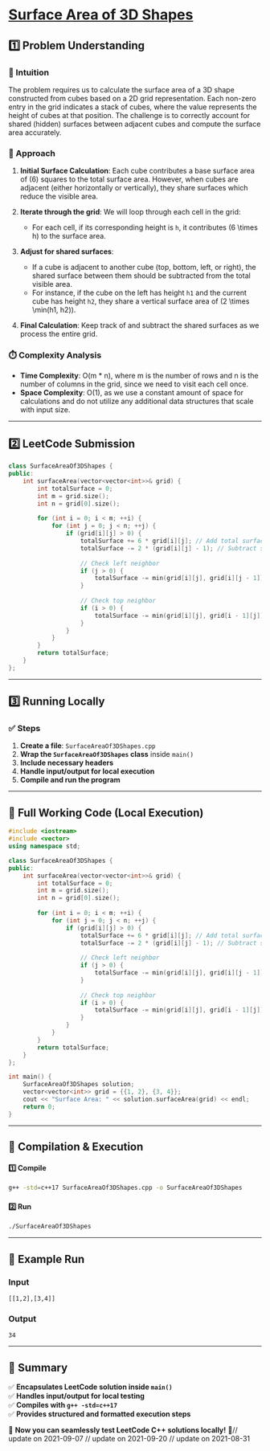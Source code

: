 # **[Surface Area of 3D Shapes](https://leetcode.com/problems/surface-area-of-3d-shapes/description/)**  

## **1️⃣ Problem Understanding**  
### **📌 Intuition**  
The problem requires us to calculate the surface area of a 3D shape constructed from cubes based on a 2D grid representation. Each non-zero entry in the grid indicates a stack of cubes, where the value represents the height of cubes at that position. The challenge is to correctly account for shared (hidden) surfaces between adjacent cubes and compute the surface area accurately.

### **🚀 Approach**  
1. **Initial Surface Calculation**: Each cube contributes a base surface area of \(6\) squares to the total surface area. However, when cubes are adjacent (either horizontally or vertically), they share surfaces which reduce the visible area.
  
2. **Iterate through the grid**: We will loop through each cell in the grid:
   - For each cell, if its corresponding height is `h`, it contributes \(6 \times h\) to the surface area.
  
3. **Adjust for shared surfaces**:
   - If a cube is adjacent to another cube (top, bottom, left, or right), the shared surface between them should be subtracted from the total visible area.
   - For instance, if the cube on the left has height `h1` and the current cube has height `h2`, they share a vertical surface area of \(2 \times \min(h1, h2)\).
  
4. **Final Calculation**: Keep track of and subtract the shared surfaces as we process the entire grid.

### **⏱️ Complexity Analysis**  
- **Time Complexity**: O(m * n), where m is the number of rows and n is the number of columns in the grid, since we need to visit each cell once.
- **Space Complexity**: O(1), as we use a constant amount of space for calculations and do not utilize any additional data structures that scale with input size.

---

## **2️⃣ LeetCode Submission**  
```cpp
class SurfaceAreaOf3DShapes {
public:
    int surfaceArea(vector<vector<int>>& grid) {
        int totalSurface = 0;
        int m = grid.size();
        int n = grid[0].size();
        
        for (int i = 0; i < m; ++i) {
            for (int j = 0; j < n; ++j) {
                if (grid[i][j] > 0) {
                    totalSurface += 6 * grid[i][j]; // Add total surface area for cubes
                    totalSurface -= 2 * (grid[i][j] - 1); // Subtract shared surfaces.
                    
                    // Check left neighbor
                    if (j > 0) {
                        totalSurface -= min(grid[i][j], grid[i][j - 1]) * 2;
                    }
                    
                    // Check top neighbor
                    if (i > 0) {
                        totalSurface -= min(grid[i][j], grid[i - 1][j]) * 2;
                    }
                }
            }
        }
        return totalSurface;
    }
};  
```

---

## **3️⃣ Running Locally**  
### **✅ Steps**  
1. **Create a file**: `SurfaceAreaOf3DShapes.cpp`  
2. **Wrap the `SurfaceAreaOf3DShapes` class** inside `main()`  
3. **Include necessary headers**  
4. **Handle input/output for local execution**  
5. **Compile and run the program**  

---  

## **📝 Full Working Code (Local Execution)**  
```cpp
#include <iostream>
#include <vector>
using namespace std;

class SurfaceAreaOf3DShapes {
public:
    int surfaceArea(vector<vector<int>>& grid) {
        int totalSurface = 0;
        int m = grid.size();
        int n = grid[0].size();
        
        for (int i = 0; i < m; ++i) {
            for (int j = 0; j < n; ++j) {
                if (grid[i][j] > 0) {
                    totalSurface += 6 * grid[i][j]; // Add total surface area for cubes
                    totalSurface -= 2 * (grid[i][j] - 1); // Subtract shared surfaces.
                    
                    // Check left neighbor
                    if (j > 0) {
                        totalSurface -= min(grid[i][j], grid[i][j - 1]) * 2;
                    }
                    
                    // Check top neighbor
                    if (i > 0) {
                        totalSurface -= min(grid[i][j], grid[i - 1][j]) * 2;
                    }
                }
            }
        }
        return totalSurface;
    }
};

int main() {
    SurfaceAreaOf3DShapes solution;
    vector<vector<int>> grid = {{1, 2}, {3, 4}};
    cout << "Surface Area: " << solution.surfaceArea(grid) << endl;
    return 0;
}
```  

---  

## **🔧 Compilation & Execution**  
#### **1️⃣ Compile**  
```bash
g++ -std=c++17 SurfaceAreaOf3DShapes.cpp -o SurfaceAreaOf3DShapes
```  

#### **2️⃣ Run**  
```bash
./SurfaceAreaOf3DShapes
```  

---  

## **🎯 Example Run**  
### **Input**  
```
[[1,2],[3,4]]
```  
### **Output**  
```
34
```  

---  

## **📌 Summary**  
✅ **Encapsulates LeetCode solution inside `main()`**  
✅ **Handles input/output for local testing**  
✅ **Compiles with `g++ -std=c++17`**  
✅ **Provides structured and formatted execution steps**  

🚀 **Now you can seamlessly test LeetCode C++ solutions locally!** 🚀// update on 2021-09-07
// update on 2021-09-20
// update on 2021-08-31
